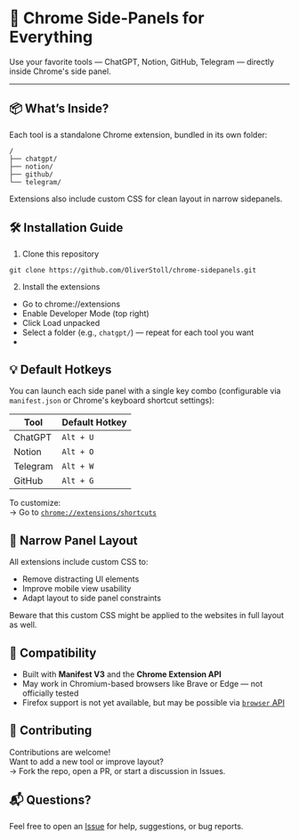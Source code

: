 # 🚀 Chrome Side-Panels for Everything
Use your favorite tools — ChatGPT, Notion, GitHub, Telegram — directly inside Chrome's side panel.  

---

## 📦 What’s Inside?

Each tool is a standalone Chrome extension, bundled in its own folder:


```
/
├── chatgpt/
├── notion/
├── github/
└── telegram/
``` 
Extensions also include custom CSS for clean layout in narrow sidepanels. 


## 🛠️ Installation Guide
1. Clone this repository
```
git clone https://github.com/OliverStoll/chrome-sidepanels.git
```

2. Install the extensions
- Go to chrome://extensions
- Enable Developer Mode (top right)
- Click Load unpacked
- Select a folder (e.g., `chatgpt/`) — repeat for each tool you want
- 
## 💡 Default Hotkeys

You can launch each side panel with a single key combo (configurable via `manifest.json` or Chrome's keyboard shortcut settings):

| Tool     | Default Hotkey |
|----------|----------------|
| ChatGPT  | `Alt + U`      |
| Notion   | `Alt + O`      |
| Telegram | `Alt + W`      |
| GitHub   | `Alt + G`      |

To customize:  
→ Go to [`chrome://extensions/shortcuts`](chrome://extensions/shortcuts)

## 🎨 Narrow Panel Layout

All extensions include custom CSS to:
- Remove distracting UI elements
- Improve mobile view usability
- Adapt layout to side panel constraints

Beware that this custom CSS might be applied to the websites in full layout as well.


## 🧩 Compatibility

- Built with **Manifest V3** and the **Chrome Extension API**
- May work in Chromium-based browsers like Brave or Edge — not officially tested
- Firefox support is not yet available, but may be possible via [`browser` API](https://developer.mozilla.org/en-US/docs/Mozilla/Add-ons/WebExtensions/Browser_support_for_JavaScript_APIs)


## 🤝 Contributing

Contributions are welcome!  
Want to add a new tool or improve layout?  
→ Fork the repo, open a PR, or start a discussion in Issues.


## 📬 Questions?

Feel free to open an [Issue](https://github.com/yourname/chrome-sidepanels/issues) for help, suggestions, or bug reports.
